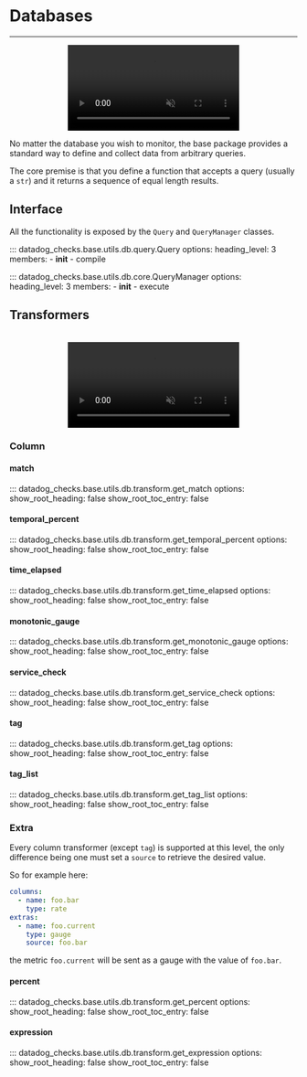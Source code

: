 # Databases

-----

<div align="center">
    <video preload="auto" autoplay loop muted>
        <source src="https://media.giphy.com/media/dIBLtolI6axTGIGopo/giphy.mp4" type="video/mp4"></source>
    </video>
</div>

No matter the database you wish to monitor, the base package provides a standard way to define and collect data from arbitrary queries.

The core premise is that you define a function that accepts a query (usually a `str`) and it returns a sequence of equal length results.

## Interface

All the functionality is exposed by the `Query` and `QueryManager` classes.

::: datadog_checks.base.utils.db.query.Query
    options:
      heading_level: 3
      members:
        - __init__
        - compile

::: datadog_checks.base.utils.db.core.QueryManager
    options:
      heading_level: 3
      members:
        - __init__
        - execute

## Transformers

<br>

<div align="center">
    <video preload="auto" autoplay loop muted>
        <source src="https://media.giphy.com/media/3RX9sUVwyCFSo/giphy.mp4" type="video/mp4"></source>
    </video>
</div>

### Column

#### match

::: datadog_checks.base.utils.db.transform.get_match
    options:
      show_root_heading: false
      show_root_toc_entry: false

#### temporal_percent

::: datadog_checks.base.utils.db.transform.get_temporal_percent
    options:
      show_root_heading: false
      show_root_toc_entry: false

#### time_elapsed

::: datadog_checks.base.utils.db.transform.get_time_elapsed
    options:
      show_root_heading: false
      show_root_toc_entry: false

#### monotonic_gauge

::: datadog_checks.base.utils.db.transform.get_monotonic_gauge
    options:
      show_root_heading: false
      show_root_toc_entry: false

#### service_check

::: datadog_checks.base.utils.db.transform.get_service_check
    options:
      show_root_heading: false
      show_root_toc_entry: false

#### tag

::: datadog_checks.base.utils.db.transform.get_tag
    options:
      show_root_heading: false
      show_root_toc_entry: false

#### tag_list

::: datadog_checks.base.utils.db.transform.get_tag_list
    options:
      show_root_heading: false
      show_root_toc_entry: false

### Extra

Every column transformer (except `tag`) is supported at this level, the only
difference being one must set a `source` to retrieve the desired value.

So for example here:

```yaml
columns:
  - name: foo.bar
    type: rate
extras:
  - name: foo.current
    type: gauge
    source: foo.bar
```

the metric `foo.current` will be sent as a gauge with the value of `foo.bar`.

#### percent

::: datadog_checks.base.utils.db.transform.get_percent
    options:
      show_root_heading: false
      show_root_toc_entry: false

#### expression

::: datadog_checks.base.utils.db.transform.get_expression
    options:
      show_root_heading: false
      show_root_toc_entry: false
